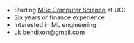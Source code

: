 - Studing [MSc Computer Science](https://www.ucl.ac.uk/prospective-students/graduate/taught-degrees/computer-science-msc) at UCL
- Six years of finance experience
- Interested in ML engineering
- uk.bendixon@gmail.com
<!--
**bndxn/bndxn** is a ✨ _special_ ✨ repository because its `README.md` (this file) appears on your GitHub profile.

Here are some ideas to get you started:

- 🔭 I’m currently working on ...
- 🌱 I’m currently learning ...
- 👯 I’m looking to collaborate on ...
- 🤔 I’m looking for help with ...
- 💬 Ask me about ...
- 📫 How to reach me: ...
- 😄 Pronouns: ...
- ⚡ Fun fact: ...
-->
